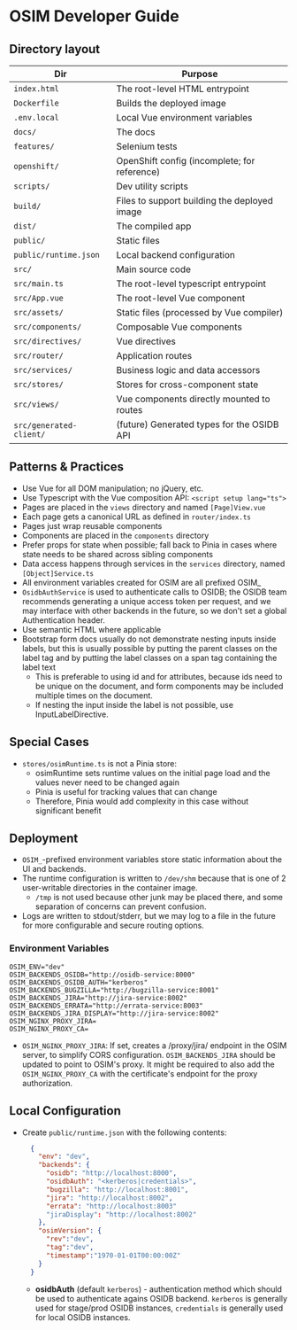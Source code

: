 # OSIM Developer Guide

## Directory layout

| Dir                     | Purpose                                      |
|-------------------------|----------------------------------------------|
| `index.html`            | The root-level HTML entrypoint               |
| `Dockerfile`            | Builds the deployed image                    |
| `.env.local`            | Local Vue environment variables              |
| `docs/`                 | The docs                                     |
| `features/`             | Selenium tests                               |
| `openshift/`            | OpenShift config (incomplete; for reference) |
| `scripts/`              | Dev utility scripts                          |
| `build/`                | Files to support building the deployed image |
| `dist/`                 | The compiled app                             |
| `public/`               | Static files                                 |
| `public/runtime.json`   | Local backend configuration                  |
| `src/`                  | Main source code                             |
| `src/main.ts`           | The root-level typescript entrypoint         |
| `src/App.vue`           | The root-level Vue component                 |
| `src/assets/`           | Static files (processed by Vue compiler)     |
| `src/components/`       | Composable Vue components                    |
| `src/directives/`       | Vue directives                               |
| `src/router/`           | Application routes                           |
| `src/services/`         | Business logic and data accessors            |
| `src/stores/`           | Stores for cross-component state             |
| `src/views/`            | Vue components directly mounted to routes    |
| `src/generated-client/` | (future) Generated types for the OSIDB API   |

## Patterns & Practices

* Use Vue for all DOM manipulation; no jQuery, etc.
* Use Typescript with the Vue composition API: `<script setup lang="ts">`
* Pages are placed in the `views` directory and named `[Page]View.vue`
* Each page gets a canonical URL as defined in `router/index.ts`
* Pages just wrap reusable components
* Components are placed in the `components` directory
* Prefer props for state when possible; fall back to Pinia in cases where state
  needs to be shared across sibling components
* Data access happens through services in the `services` directory,
  named `[Object]Service.ts`
* All environment variables created for OSIM are all prefixed OSIM_
* `OsidbAuthService` is used to authenticate calls to OSIDB; the OSIDB team
  recommends generating a unique access token per request, and we may interface
  with other backends in the future, so we don't set a global Authentication
  header.
* Use semantic HTML where applicable
* Bootstrap form docs usually do not demonstrate nesting inputs inside labels,
  but this is usually possible by putting the parent classes on the label tag
  and by putting the label classes on a span tag containing the label text
    * This is preferable to using id and for attributes, because ids need to be
      unique on the document, and form components may be included multiple times
      on the document.
    * If nesting the input inside the label is not possible, use
      InputLabelDirective.

## Special Cases

* `stores/osimRuntime.ts` is not a Pinia store:
    * osimRuntime sets runtime values on the initial page load and the values
      never need to be changed again
    * Pinia is useful for tracking values that can change
    * Therefore, Pinia would add complexity in this case without significant
      benefit

## Deployment

* `OSIM_`-prefixed environment variables store static information about the UI
  and backends.
* The runtime configuration is written to `/dev/shm` because that is one of 2
  user-writable directories in the container image.
    * `/tmp` is not used because other junk may be placed there, and some
      separation of concerns can prevent confusion.
* Logs are written to stdout/stderr, but we may log to a file in the future for
  more configurable and secure routing options.

### Environment Variables

```
OSIM_ENV="dev"
OSIM_BACKENDS_OSIDB="http://osidb-service:8000"
OSIM_BACKENDS_OSIDB_AUTH="kerberos"
OSIM_BACKENDS_BUGZILLA="http://bugzilla-service:8001"
OSIM_BACKENDS_JIRA="http://jira-service:8002"
OSIM_BACKENDS_ERRATA="http://errata-service:8003"
OSIM_BACKENDS_JIRA_DISPLAY="http://jira-service:8002"
OSIM_NGINX_PROXY_JIRA=
OSIM_NGINX_PROXY_CA=
```

* `OSIM_NGINX_PROXY_JIRA`: If set, creates a /proxy/jira/ endpoint in the OSIM
  server, to simplify CORS configuration. `OSIM_BACKENDS_JIRA` should be updated
  to point to OSIM's proxy. It might be required to also add the `OSIM_NGINX_PROXY_CA` with the certificate's endpoint for the proxy authorization.

## Local Configuration

* Create `public/runtime.json` with the following contents:
  ```json
    {
      "env": "dev",
      "backends": {
        "osidb": "http://localhost:8000",
        "osidbAuth": "<kerberos|credentials>",
        "bugzilla": "http://localhost:8001",
        "jira": "http://localhost:8002",
        "errata": "http://localhost:8003"
        "jiraDisplay": "http://localhost:8002"
      },
      "osimVersion": {
        "rev":"dev",
        "tag":"dev",
        "timestamp":"1970-01-01T00:00:00Z"
      }
    }
  ```
  * **osidbAuth** (default `kerberos`) - authentication method which should be used to authenticate agains OSIDB backend.
                                         `kerberos` is generally used for stage/prod OSIDB instances,
                                         `credentials` is generally used for local OSIDB instances.
